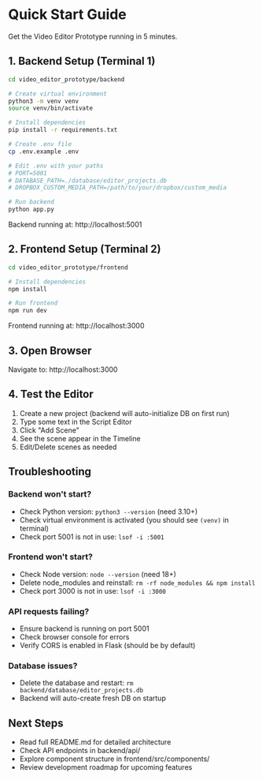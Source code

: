 # Quick Start Guide

Get the Video Editor Prototype running in 5 minutes.

## 1. Backend Setup (Terminal 1)

```bash
cd video_editor_prototype/backend

# Create virtual environment
python3 -m venv venv
source venv/bin/activate

# Install dependencies
pip install -r requirements.txt

# Create .env file
cp .env.example .env

# Edit .env with your paths
# PORT=5001
# DATABASE_PATH=./database/editor_projects.db
# DROPBOX_CUSTOM_MEDIA_PATH=/path/to/your/dropbox/custom_media

# Run backend
python app.py
```

Backend running at: http://localhost:5001

## 2. Frontend Setup (Terminal 2)

```bash
cd video_editor_prototype/frontend

# Install dependencies
npm install

# Run frontend
npm run dev
```

Frontend running at: http://localhost:3000

## 3. Open Browser

Navigate to: http://localhost:3000

## 4. Test the Editor

1. Create a new project (backend will auto-initialize DB on first run)
2. Type some text in the Script Editor
3. Click "Add Scene"
4. See the scene appear in the Timeline
5. Edit/Delete scenes as needed

## Troubleshooting

### Backend won't start?
- Check Python version: `python3 --version` (need 3.10+)
- Check virtual environment is activated (you should see `(venv)` in terminal)
- Check port 5001 is not in use: `lsof -i :5001`

### Frontend won't start?
- Check Node version: `node --version` (need 18+)
- Delete node_modules and reinstall: `rm -rf node_modules && npm install`
- Check port 3000 is not in use: `lsof -i :3000`

### API requests failing?
- Ensure backend is running on port 5001
- Check browser console for errors
- Verify CORS is enabled in Flask (should be by default)

### Database issues?
- Delete the database and restart: `rm backend/database/editor_projects.db`
- Backend will auto-create fresh DB on startup

## Next Steps

- Read full README.md for detailed architecture
- Check API endpoints in backend/api/
- Explore component structure in frontend/src/components/
- Review development roadmap for upcoming features
